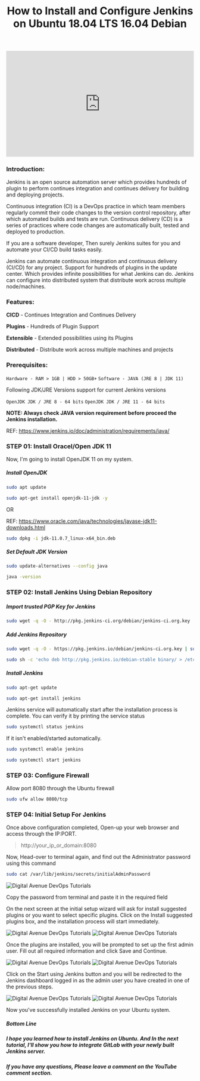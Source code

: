 ﻿---
layout: post
authors: [dimuthu_daundasekara]
title: 'How to Install and Configure Jenkins on Ubuntu 18.04 LTS 16.04 Debian'
image: /assets/img/post-imgs/jenkins-ubuntu/Jenkins.jpg
tags: [Jenkins, CICD, Automation,Continuous Integration, Continuous Delivery]
category: devops
comments: true
last_modified_at: 2020-01-31
---

<style>
.embed-container { position: relative; padding-bottom: 56.25%; height: 0; overflow: hidden; max-width: 100%; } .embed-container iframe, .embed-container object, .embed-container embed { position: absolute; top: 0; left: 0; width: 100%; height: 100%; }
</style>
<div class='embed-container'>
    <iframe src='https://www.youtube.com/embed/rqJPEACdrmM?&autoplay=1' frameborder='0' allow="accelerometer; autoplay; clipboard-write; encrypted-media; gyroscope; picture-in-picture" allowfullscreen>
    </iframe>
</div>


### Introduction:

Jenkins is an open source automation server which provides hundreds of plugin to perform continues integration and continues delivery for building and deploying projects.

Continuous integration (CI) is a DevOps practice in which team members regularly commit their code changes to the version control repository, after which automated builds and tests are run. Continuous delivery (CD) is a series of practices where code changes are automatically built, tested and deployed to production.

If you are a software developer, Then surely Jenkins suites for you and automate your CI/CD build tasks easily.

Jenkins can automate continuous integration and continuous delivery (CI/CD) for any project.
Support for hundreds of plugins in the update center.  Which provides infinite possibilities for what Jenkins can do.
Jenkins can configure into distributed system that distribute work across multiple node/machines.

### Features: 

**CICD** - Continues Integration and Continues Delivery

**Plugins** - Hundreds of Plugin Support

**Extensible** - Extended possibilities using its Plugins

**Distributed** - Distribute work across multiple machines and projects

### Prerequisites:

`Hardware - RAM > 1GB | HDD > 50GB+`
`Software - JAVA (JRE 8 | JDK 11)`

Following JDK/JRE Versions support for current Jenkins versions

`OpenJDK JDK / JRE 8 - 64 bits`
`OpenJDK JDK / JRE 11 - 64 bits`

**NOTE: Always check JAVA version requirement before proceed the Jenkins installation.**

REF: <a href="https://www.jenkins.io/doc/administration/requirements/java/" target="_blank">https://www.jenkins.io/doc/administration/requirements/java/</a>

### STEP 01: Install Oracel/Open JDK 11

Now, I'm going to install OpenJDK 11 on my system.

##### Install OpenJDK

```bash
sudo apt update

sudo apt-get install openjdk-11-jdk -y
```
OR

REF: <a href="https://www.oracle.com/java/technologies/javase-jdk11-downloads.html" target="_blank">https://www.oracle.com/java/technologies/javase-jdk11-downloads.html</a>

```bash
sudo dpkg -i jdk-11.0.7_linux-x64_bin.deb
```

##### Set Default JDK Version

```bash
sudo update-alternatives --config java

java -version
```

### STEP 02: Install Jenkins Using Debian Repository

##### Import trusted PGP Key for Jenkins

```bash
sudo wget -q -O - http://pkg.jenkins-ci.org/debian/jenkins-ci.org.key | sudo apt-key add -
```

##### Add Jenkins Repository

```bash
sudo wget -q -O - https://pkg.jenkins.io/debian/jenkins-ci.org.key | sudo apt-key add -
```

```bash
sudo sh -c 'echo deb http://pkg.jenkins.io/debian-stable binary/ > /etc/apt/sources.list.d/jenkins.list'
```

##### Install Jenkins

```bash
sudo apt-get update

sudo apt-get install jenkins
```

Jenkins service will automatically start after the installation process is complete. You can verify it by printing the service status

```bash
sudo systemctl status jenkins
```

If it isn't enabled/started automatically.

```bash
sudo systemctl enable jenkins

sudo systemctl start jenkins
```

### STEP 03: Configure Firewall

Allow port 8080 through the Ubuntu firewall

```bash
sudo ufw allow 8080/tcp
```

### STEP 04: Initial Setup For Jenkins

Once above configuration completed, Open-up your web browser and access through the IP:PORT.

> http://your_ip_or_domain:8080 

Now, Head-over to terminal again, and find out the Administrator password using  this command

```bash
sudo cat /var/lib/jenkins/secrets/initialAdminPassword
```

<img src="/assets/img/post-imgs/jenkins-ubuntu/1.png" width="auto" alt="Digital Avenue DevOps Tutorials">

Copy the password from terminal and paste it in the required field



On the next screen at the initial setup wizard will ask for install suggested plugins or you want to select specific plugins. Click on the Install suggested plugins box, and the installation process will start immediately.

<img src="/assets/img/post-imgs/jenkins-ubuntu/2.png" width="auto" alt="Digital Avenue DevOps Tutorials">

<img src="/assets/img/post-imgs/jenkins-ubuntu/3.png" width="auto" alt="Digital Avenue DevOps Tutorials">

Once the plugins are installed, you will be prompted to set up the first admin user. Fill out all required information and click Save and Continue.

<img src="/assets/img/post-imgs/jenkins-ubuntu/4.png" width="auto" alt="Digital Avenue DevOps Tutorials">

<img src="/assets/img/post-imgs/jenkins-ubuntu/5.png" width="auto" alt="Digital Avenue DevOps Tutorials">

Click on the Start using Jenkins button and you will be redirected to the Jenkins dashboard logged in as the admin user you have created in one of the previous steps.

<img src="/assets/img/post-imgs/jenkins-ubuntu/6.png" width="auto" alt="Digital Avenue DevOps Tutorials">

<img src="/assets/img/post-imgs/jenkins-ubuntu/7.png" width="auto" alt="Digital Avenue DevOps Tutorials">

Now you've successfully installed Jenkins on your Ubuntu system.

##### Bottom Line

##### I hope you learned how to install Jenkins on Ubuntu. And In the next tutorial, I'll show you how to integrate GitLab with your newly built Jenkins server.

##### If you have any questions, Please leave a comment on the YouTube comment section. 









